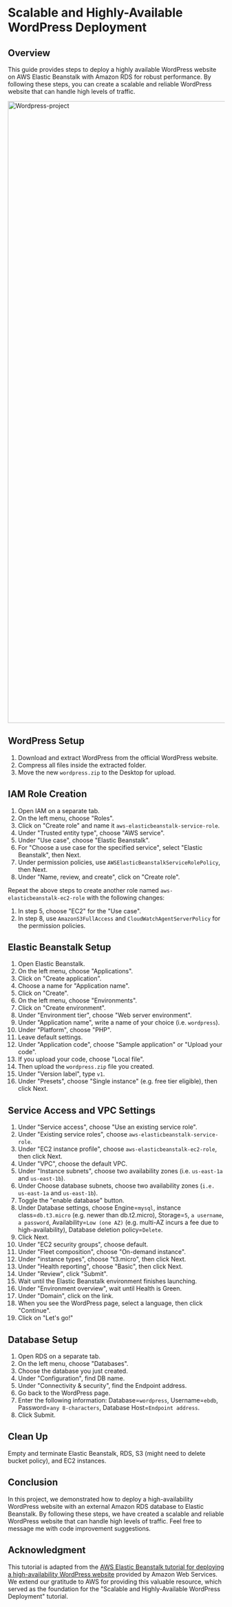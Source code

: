 # Scalable and Highly-Available WordPress Deployment

## Overview
This guide provides steps to deploy a highly available WordPress website on AWS Elastic Beanstalk with Amazon RDS for robust performance. By following these steps, you can create a scalable and reliable WordPress website that can handle high levels of traffic.

<img width="1440" alt="Wordpress-project" src="https://github.com/ocramos2/WordPress-Scalable-and-Highly-Available-Deployment/assets/90172092/9538a2e1-9f23-4319-ab3b-b3fba8e623bb">

## WordPress Setup
1. Download and extract WordPress from the official WordPress website.
2. Compress all files inside the extracted folder.
3. Move the new `wordpress.zip` to the Desktop for upload.

## IAM Role Creation
1. Open IAM on a separate tab.
2. On the left menu, choose "Roles".
3. Click on "Create role" and name it `aws-elasticbeanstalk-service-role`.
4. Under "Trusted entity type", choose "AWS service".
5. Under "Use case", choose "Elastic Beanstalk".
6. For "Choose a use case for the specified service", select "Elastic Beanstalk", then Next.
7. Under permission policies, use `AWSElasticBeanstalkServiceRolePolicy`, then Next.
8. Under "Name, review, and create", click on "Create role".

Repeat the above steps to create another role named `aws-elasticbeanstalk-ec2-role` with the following changes:
1. In step 5, choose "EC2" for the "Use case".
2. In step 8, use `AmazonS3FullAccess` and `CloudWatchAgentServerPolicy` for the permission policies.

## Elastic Beanstalk Setup
1. Open Elastic Beanstalk.
2. On the left menu, choose "Applications".
3. Click on "Create application".
4. Choose a name for "Application name".
5. Click on "Create".
6. On the left menu, choose "Environments".
7. Click on "Create environment".
8. Under "Environment tier", choose "Web server environment".
9. Under "Application name", write a name of your choice (i.e. `wordpress`).
10. Under "Platform", choose "PHP".
11. Leave default settings.
12. Under "Application code", choose "Sample application" or "Upload your code".
13. If you upload your code, choose "Local file".
14. Then upload the `wordpress.zip` file you created.
15. Under "Version label", type `v1`.
16. Under "Presets", choose "Single instance" (e.g. free tier eligible), then click Next.

## Service Access and VPC Settings
1. Under "Service access", choose "Use an existing service role".
2. Under "Existing service roles", choose `aws-elasticbeanstalk-service-role`.
3. Under "EC2 instance profile", choose `aws-elasticbeanstalk-ec2-role`, then click Next.
4. Under "VPC", choose the default VPC.
5. Under "Instance subnets", choose two availability zones (i.e. `us-east-1a` and `us-east-1b`).
6. Under Choose database subnets, choose two availability zones (`i.e. us-east-1a` and `us-east-1b`).
7. Toggle the "enable database" button.
8. Under Database settings, choose Engine=`mysql`, instance class=`db.t3.micro` (e.g. newer than db.t2.micro), Storage=`5`, `a username`, `a password`, Availability=`Low (one AZ)` (e.g. multi-AZ incurs a fee due to high-availability), Database deletion policy=`Delete`.
9. Click Next.
10. Under "EC2 security groups", choose default.
11. Under "Fleet composition", choose "On-demand instance".
12. Under "instance types", choose "t3.micro", then click Next.
15. Under "Health reporting", choose "Basic", then click Next.
16. Under "Review", click "Submit".
18. Wait until the Elastic Beanstalk environment finishes launching.
19. Under "Environment overview", wait until Health is Green.
20. Under "Domain", click on the link.
21. When you see the WordPress page, select a language, then click "Continue".
22. Click on "Let's go!"

## Database Setup
1. Open RDS on a separate tab.
2. On the left menu, choose "Databases".
3. Choose the database you just created.
4. Under "Configuration", find DB name.
5. Under "Connectivity & security", find the Endpoint address.
6. Go back to the WordPress page.
7. Enter the following information: Database=`wordpress`, Username=`ebdb`, Password=`any 8-characters`, Database Host=`Endpoint address`.
8. Click Submit.

## Clean Up
Empty and terminate Elastic Beanstalk, RDS, S3 (might need to delete bucket policy), and EC2 instances.

## Conclusion
In this project, we demonstrated how to deploy a high-availability WordPress website with an external Amazon RDS database to Elastic Beanstalk. By following these steps, we have created a scalable and reliable WordPress website that can handle high levels of traffic. Feel free to message me with code improvement suggestions.

## Acknowledgment
This tutorial is adapted from the [AWS Elastic Beanstalk tutorial for deploying a high-availability WordPress website](https://docs.aws.amazon.com/elasticbeanstalk/latest/dg/php-hawordpress-tutorial.html) provided by Amazon Web Services. We extend our gratitude to AWS for providing this valuable resource, which served as the foundation for the "Scalable and Highly-Available WordPress Deployment" tutorial.
